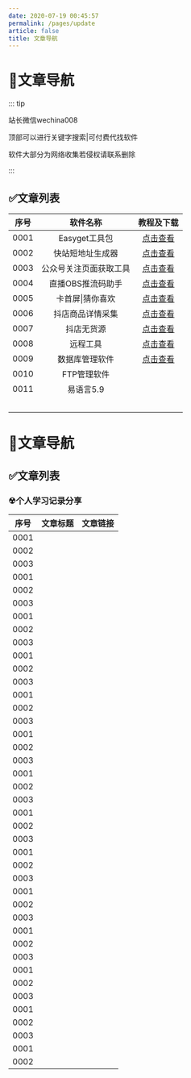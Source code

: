 ```yaml
---
date: 2020-07-19 00:45:57
permalink: /pages/update
article: false
title: 文章导航
---
```


# 💋文章导航

::: tip

站长微信wechina008

顶部可以进行关键字搜索|可付费代找软件

软件大部分为网络收集若侵权请联系删除

:::

## ✅文章列表

| 序号 |        软件名称        |         教程及下载          |
| :--: | :--------------------: | :-------------------------: |
| 0001 |     Easyget工具包      | [点击查看](/pages/easyget/) |
| 0002 |    快站短地址生成器    | [点击查看](/pages/easyget/) |
| 0003 | 公众号关注页面获取工具 | [点击查看](/pages/easyget/) |
| 0004 |   直播OBS推流码助手    |  [点击查看](/pages/dyobs/)  |
| 0005 |    卡首屏\|猜你喜欢    |  [点击查看](/pages/dyhkj/)  |
| 0006 |    抖店商品详情采集    | [点击查看](/pages/easyget/) |
| 0007 |       抖店无货源       | [点击查看](/pages/easyget/) |
| 0008 |        远程工具        | [点击查看](/pages/easyget/) |
| 0009 |     数据库管理软件     | [点击查看](/pages/easyget/) |
| 0010 |      FTP管理软件       |                             |
| 0011 |       易语言5.9        |                             |
|      |                        |                             |
|      |                        |                             |
|      |                        |                             |
|      |                        |                             |
|      |                        |                             |

# 🧡文章导航

## ✅文章列表

### ☢个人学习记录分享

| 序号 | 文章标题 | 文章链接 |
| ---- | -------- | -------- |
| 0001 |          |          |
| 0002 |          |          |
| 0003 |          |          |
| 0001 |          |          |
| 0002 |          |          |
| 0003 |          |          |
| 0001 |          |          |
| 0002 |          |          |
| 0003 |          |          |
| 0001 |          |          |
| 0002 |          |          |
| 0003 |          |          |
| 0001 |          |          |
| 0002 |          |          |
| 0003 |          |          |
| 0001 |          |          |
| 0002 |          |          |
| 0003 |          |          |
| 0001 |          |          |
| 0002 |          |          |
| 0003 |          |          |
| 0001 |          |          |
| 0002 |          |          |
| 0003 |          |          |
| 0001 |          |          |
| 0002 |          |          |
| 0003 |          |          |
| 0001 |          |          |
| 0002 |          |          |
| 0003 |          |          |
| 0001 |          |          |
| 0002 |          |          |
| 0003 |          |          |
| 0001 |          |          |
| 0002 |          |          |
| 0003 |          |          |
| 0001 |          |          |
| 0002 |          |          |
| 0003 |          |          |
| 0001 |          |          |
| 0002 |          |          |

